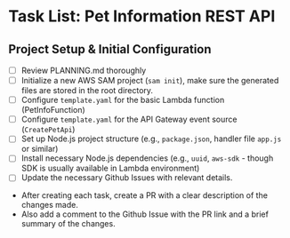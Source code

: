 # Task List: Pet Information REST API

## Project Setup & Initial Configuration

- [ ]  Review PLANNING.md thoroughly
- [ ]  Initialize a new AWS SAM project (`sam init`), make sure the generated files are stored in the root directory.
- [ ]  Configure `template.yaml` for the basic Lambda function (PetInfoFunction)
- [ ]  Configure `template.yaml` for the API Gateway event source (`CreatePetApi`)
- [ ]  Set up Node.js project structure (e.g., `package.json`, handler file `app.js` or similar)
- [ ]  Install necessary Node.js dependencies (e.g., `uuid`, `aws-sdk` - though SDK is usually available in Lambda environment)
- [ ]  Update the necessary Github Issues with relevant details.
  - After creating each task, create a PR with a clear description of the changes made.
  - Also add a comment to the Github Issue with the PR link and a brief summary of the changes.
